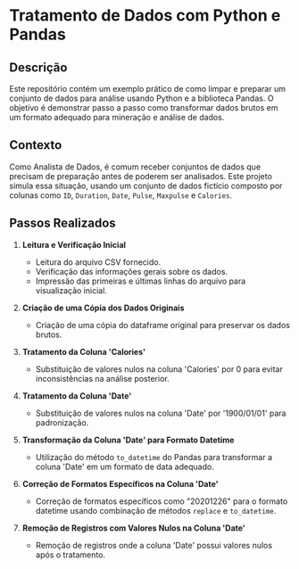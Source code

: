 # Tratamento de Dados com Python e Pandas

## Descrição
Este repositório contém um exemplo prático de como limpar e preparar um conjunto de dados para análise usando Python e a biblioteca Pandas. O objetivo é demonstrar passo a passo como transformar dados brutos em um formato adequado para mineração e análise de dados.

## Contexto
Como Analista de Dados, é comum receber conjuntos de dados que precisam de preparação antes de poderem ser analisados. Este projeto simula essa situação, usando um conjunto de dados fictício composto por colunas como `ID`, `Duration`, `Date`, `Pulse`, `Maxpulse` e `Calories`.

## Passos Realizados

1. **Leitura e Verificação Inicial**
   - Leitura do arquivo CSV fornecido.
   - Verificação das informações gerais sobre os dados.
   - Impressão das primeiras e últimas linhas do arquivo para visualização inicial.

2. **Criação de uma Cópia dos Dados Originais**
   - Criação de uma cópia do dataframe original para preservar os dados brutos.

3. **Tratamento da Coluna 'Calories'**
   - Substituição de valores nulos na coluna 'Calories' por 0 para evitar inconsistências na análise posterior.

4. **Tratamento da Coluna 'Date'**
   - Substituição de valores nulos na coluna 'Date' por '1900/01/01' para padronização.

5. **Transformação da Coluna 'Date' para Formato Datetime**
   - Utilização do método `to_datetime` do Pandas para transformar a coluna 'Date' em um formato de data adequado.

6. **Correção de Formatos Específicos na Coluna 'Date'**
   - Correção de formatos específicos como "20201226" para o formato datetime usando combinação de métodos `replace` e `to_datetime`.

7. **Remoção de Registros com Valores Nulos na Coluna 'Date'**
   - Remoção de registros onde a coluna 'Date' possui valores nulos após o tratamento.


